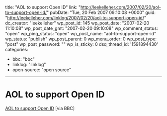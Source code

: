 title: "AOL to support Open ID"
link: "http://leekelleher.com/2007/02/20/aol-to-support-open-id/"
pubDate: "Tue, 20 Feb 2007 09:10:08 +0000"
guid: "http://leekelleher.com/linklog/2007/02/20/aol-to-support-open-id/"
dc_creator: "leekelleher"
wp_post_id: 145
wp_post_date: "2007-02-20 11:10:08"
wp_post_date_gmt: "2007-02-20 09:10:08"
wp_comment_status: "open"
wp_ping_status: "open"
wp_post_name: "aol-to-support-open-id"
wp_status: "publish"
wp_post_parent: 0
wp_menu_order: 0
wp_post_type: "post"
wp_post_password: ""
wp_is_sticky: 0
dsq_thread_id: '1591894430'
categories:
  - bbc: "bbc"
  - linklog: "linklog"
  - open-source: "open source"

---

# AOL to support Open ID

<a href="http://news.bbc.co.uk/1/hi/technology/6376029.stm">AOL to support Open ID</a> [via BBC]